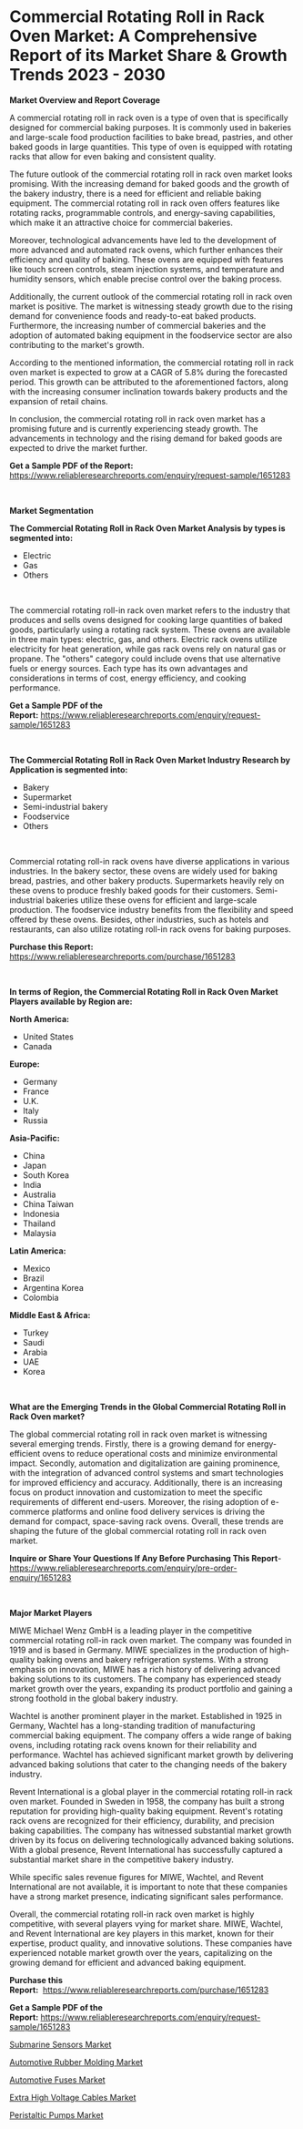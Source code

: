 <p><h1>Commercial Rotating Roll in Rack Oven Market: A Comprehensive Report of its Market Share & Growth Trends 2023 - 2030</h1></p><p><strong>Market Overview and Report Coverage</strong></p>
<p><p>A commercial rotating roll in rack oven is a type of oven that is specifically designed for commercial baking purposes. It is commonly used in bakeries and large-scale food production facilities to bake bread, pastries, and other baked goods in large quantities. This type of oven is equipped with rotating racks that allow for even baking and consistent quality.</p><p>The future outlook of the commercial rotating roll in rack oven market looks promising. With the increasing demand for baked goods and the growth of the bakery industry, there is a need for efficient and reliable baking equipment. The commercial rotating roll in rack oven offers features like rotating racks, programmable controls, and energy-saving capabilities, which make it an attractive choice for commercial bakeries.</p><p>Moreover, technological advancements have led to the development of more advanced and automated rack ovens, which further enhances their efficiency and quality of baking. These ovens are equipped with features like touch screen controls, steam injection systems, and temperature and humidity sensors, which enable precise control over the baking process.</p><p>Additionally, the current outlook of the commercial rotating roll in rack oven market is positive. The market is witnessing steady growth due to the rising demand for convenience foods and ready-to-eat baked products. Furthermore, the increasing number of commercial bakeries and the adoption of automated baking equipment in the foodservice sector are also contributing to the market's growth.</p><p>According to the mentioned information, the commercial rotating roll in rack oven market is expected to grow at a CAGR of 5.8% during the forecasted period. This growth can be attributed to the aforementioned factors, along with the increasing consumer inclination towards bakery products and the expansion of retail chains.</p><p>In conclusion, the commercial rotating roll in rack oven market has a promising future and is currently experiencing steady growth. The advancements in technology and the rising demand for baked goods are expected to drive the market further.</p></p>
<p><strong>Get a Sample PDF of the Report:</strong> <a href="https://www.reliableresearchreports.com/enquiry/request-sample/1651283">https://www.reliableresearchreports.com/enquiry/request-sample/1651283</a></p>
<p>&nbsp;</p>
<p><strong>Market Segmentation</strong></p>
<p><strong>The Commercial Rotating Roll in Rack Oven Market Analysis by types is segmented into:</strong></p>
<p><ul><li>Electric</li><li>Gas</li><li>Others</li></ul></p>
<p>&nbsp;</p>
<p><p>The commercial rotating roll-in rack oven market refers to the industry that produces and sells ovens designed for cooking large quantities of baked goods, particularly using a rotating rack system. These ovens are available in three main types: electric, gas, and others. Electric rack ovens utilize electricity for heat generation, while gas rack ovens rely on natural gas or propane. The "others" category could include ovens that use alternative fuels or energy sources. Each type has its own advantages and considerations in terms of cost, energy efficiency, and cooking performance.</p></p>
<p><strong>Get a Sample PDF of the Report:</strong>&nbsp;<a href="https://www.reliableresearchreports.com/enquiry/request-sample/1651283">https://www.reliableresearchreports.com/enquiry/request-sample/1651283</a></p>
<p>&nbsp;</p>
<p><strong>The Commercial Rotating Roll in Rack Oven Market Industry Research by Application is segmented into:</strong></p>
<p><ul><li>Bakery</li><li>Supermarket</li><li>Semi-industrial bakery</li><li>Foodservice</li><li>Others</li></ul></p>
<p>&nbsp;</p>
<p><p>Commercial rotating roll-in rack ovens have diverse applications in various industries. In the bakery sector, these ovens are widely used for baking bread, pastries, and other bakery products. Supermarkets heavily rely on these ovens to produce freshly baked goods for their customers. Semi-industrial bakeries utilize these ovens for efficient and large-scale production. The foodservice industry benefits from the flexibility and speed offered by these ovens. Besides, other industries, such as hotels and restaurants, can also utilize rotating roll-in rack ovens for baking purposes.</p></p>
<p><strong>Purchase this Report:</strong>&nbsp; <a href="https://www.reliableresearchreports.com/purchase/1651283">https://www.reliableresearchreports.com/purchase/1651283</a></p>
<p>&nbsp;</p>
<p><strong>In terms of Region, the Commercial Rotating Roll in Rack Oven Market Players available by Region are:</strong></p>
<p>
    <p> <strong> North America: </strong>
        <ul>
            <li>United States</li>
            <li>Canada</li>
        </ul>
        </p> 
    <p> <strong> Europe: </strong>
        <ul>
            <li>Germany</li>
            <li>France</li>
            <li>U.K.</li>
            <li>Italy</li>
            <li>Russia</li>
        </ul>
        </p> 
    <p> <strong> Asia-Pacific: </strong>
        <ul>
            <li>China</li>
            <li>Japan</li>
            <li>South Korea</li>
            <li>India</li>
            <li>Australia</li>
            <li>China Taiwan</li>
            <li>Indonesia</li>
            <li>Thailand</li>
            <li>Malaysia</li>
        </ul>
        </p> 
    <p> <strong> Latin America: </strong>
        <ul>
            <li>Mexico</li>
            <li>Brazil</li>
            <li>Argentina Korea</li>
            <li>Colombia</li>
        </ul>
        </p> 
    <p> <strong> Middle East & Africa: </strong>
        <ul>
            <li>Turkey</li>
            <li>Saudi</li>
            <li>Arabia</li>
            <li>UAE</li>
            <li>Korea</li>
        </ul>
    </p>
    </p>
<p>&nbsp;</p>
<p><strong>What are the Emerging Trends in the Global Commercial Rotating Roll in Rack Oven market?</strong></p>
<p><p>The global commercial rotating roll in rack oven market is witnessing several emerging trends. Firstly, there is a growing demand for energy-efficient ovens to reduce operational costs and minimize environmental impact. Secondly, automation and digitalization are gaining prominence, with the integration of advanced control systems and smart technologies for improved efficiency and accuracy. Additionally, there is an increasing focus on product innovation and customization to meet the specific requirements of different end-users. Moreover, the rising adoption of e-commerce platforms and online food delivery services is driving the demand for compact, space-saving rack ovens. Overall, these trends are shaping the future of the global commercial rotating roll in rack oven market.</p></p>
<p><strong>Inquire or Share Your Questions If Any Before Purchasing This Report</strong>- <a href="https://www.reliableresearchreports.com/enquiry/pre-order-enquiry/1651283">https://www.reliableresearchreports.com/enquiry/pre-order-enquiry/1651283</a></p>
<p>&nbsp;</p>
<p><strong>Major Market Players</strong></p>
<p><p>MIWE Michael Wenz GmbH is a leading player in the competitive commercial rotating roll-in rack oven market. The company was founded in 1919 and is based in Germany. MIWE specializes in the production of high-quality baking ovens and bakery refrigeration systems. With a strong emphasis on innovation, MIWE has a rich history of delivering advanced baking solutions to its customers. The company has experienced steady market growth over the years, expanding its product portfolio and gaining a strong foothold in the global bakery industry.</p><p>Wachtel is another prominent player in the market. Established in 1925 in Germany, Wachtel has a long-standing tradition of manufacturing commercial baking equipment. The company offers a wide range of baking ovens, including rotating rack ovens known for their reliability and performance. Wachtel has achieved significant market growth by delivering advanced baking solutions that cater to the changing needs of the bakery industry.</p><p>Revent International is a global player in the commercial rotating roll-in rack oven market. Founded in Sweden in 1958, the company has built a strong reputation for providing high-quality baking equipment. Revent's rotating rack ovens are recognized for their efficiency, durability, and precision baking capabilities. The company has witnessed substantial market growth driven by its focus on delivering technologically advanced baking solutions. With a global presence, Revent International has successfully captured a substantial market share in the competitive bakery industry.</p><p>While specific sales revenue figures for MIWE, Wachtel, and Revent International are not available, it is important to note that these companies have a strong market presence, indicating significant sales performance.</p><p>Overall, the commercial rotating roll-in rack oven market is highly competitive, with several players vying for market share. MIWE, Wachtel, and Revent International are key players in this market, known for their expertise, product quality, and innovative solutions. These companies have experienced notable market growth over the years, capitalizing on the growing demand for efficient and advanced baking equipment.</p></p>
<p><strong>Purchase this Report:</strong>&nbsp;&nbsp;<a href="https://www.reliableresearchreports.com/purchase/1651283">https://www.reliableresearchreports.com/purchase/1651283</a></p>
<p></p>
<p><strong>Get a Sample PDF of the Report:</strong>&nbsp;<a href="https://www.reliableresearchreports.com/enquiry/request-sample/1651283">https://www.reliableresearchreports.com/enquiry/request-sample/1651283</a></p>
<p><p><a href="https://www.linkedin.com/pulse/submarine-sensors-market-size-share-amp-trends-analysis/">Submarine Sensors Market</a></p><p><a href="https://medium.com/@mariliehowe/automotive-rubber-molding-market-size-growth-forecast-2023-2030-f7ce771d0ee6">Automotive Rubber Molding Market</a></p><p><a href="https://medium.com/@geoanderson1978/automotive-fuses-market-size-growth-forecast-2023-2030-0f0de3e9f82b">Automotive Fuses Market</a></p><p><a href="https://www.linkedin.com/pulse/extra-high-voltage-cables-market-challenges-opportunities/">Extra High Voltage Cables Market</a></p><p><a href="https://www.linkedin.com/pulse/peristaltic-pumps-market-size-share-global-analysis-report/">Peristaltic Pumps Market</a></p></p>